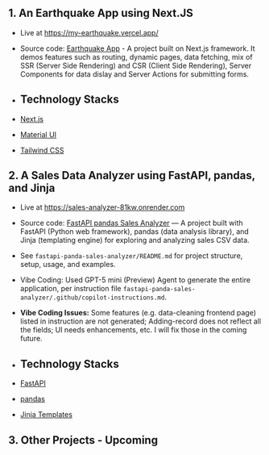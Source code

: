 ## 1. An Earthquake App using Next.JS

- Live at https://my-earthquake.vercel.app/
- Source code: [Earthquake App](https://github.com/peanut101codes/my-dev-work/tree/main/earthquakes-app) - A project built on Next.js framework. It demos features such as routing, dynamic pages, data fetching, mix of SSR (Server Side Rendering) and CSR (Client Side Rendering), Server Components for data dislay and Server Actions for submitting forms.

- ## Technology Stacks

- [Next.js](https://nextjs.org/docs)
- [Material UI](https://mui.com/material-ui/getting-started/)
- [Tailwind CSS](https://tailwindcss.com/docs/installation)

## 2. A Sales Data Analyzer using FastAPI, pandas, and Jinja

- Live at https://sales-analyzer-81kw.onrender.com
- Source code: [FastAPI pandas Sales Analyzer](./fastapi-panda-sales-analyzer) — A project built with FastAPI (Python web framework), pandas (data analysis library), and Jinja (templating engine) for exploring and analyzing sales CSV data.
- See `fastapi-panda-sales-analyzer/README.md` for project structure, setup, usage, and examples.
- Vibe Coding: Used GPT-5 mini (Preview) Agent to generate the entire application, per instruction file `fastapi-panda-sales-analyzer/.github/copilot-instructions.md`.
- **Vibe Coding Issues:** Some features (e.g. data-cleaning frontend page) listed in instruction are not generated; Adding-record does not reflect all the fields; UI needs enhancements, etc. I will fix those in the coming future. 

- ## Technology Stacks

- [FastAPI](https://fastapi.tiangolo.com)
- [pandas](https://pandas.pydata.org/docs/index.html)
- [Jinja Templates](https://jinja.palletsprojects.com/en/stable/templates/)

## 3. Other Projects - Upcoming









